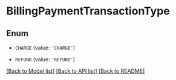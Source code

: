 # BillingPaymentTransactionType


## Enum

* `CHARGE` (value: `'CHARGE'`)

* `REFUND` (value: `'REFUND'`)

[[Back to Model list]](../README.md#documentation-for-models) [[Back to API list]](../README.md#documentation-for-api-endpoints) [[Back to README]](../README.md)


